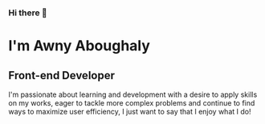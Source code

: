 ### Hi there 👋

# I'm Awny Aboughaly

## Front-end Developer

<p>I'm passionate about learning and development with a desire to apply skills on my works, eager to tackle more complex problems and continue to find ways to maximize user efficiency, I just want to say that I enjoy what I do!</p>

<!--
**AWNY-ABOUGHALY/AWNY-ABOUGHALY** is a ✨ _special_ ✨ repository because its `README.md` (this file) appears on your GitHub profile.

Here are some ideas to get you started:

- 🔭 I’m currently working on ...
- 🌱 I’m currently learning ...
- 👯 I’m looking to collaborate on ...
- 🤔 I’m looking for help with ...
- 💬 Ask me about ...
- 📫 How to reach me: ...
- 😄 Pronouns: ...
- ⚡ Fun fact: ...
  -->
